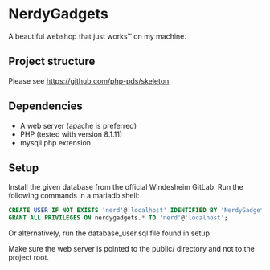 # NerdyGadgets

A beautiful webshop that just works™ on my machine.


## Project structure
Please see https://github.com/php-pds/skeleton

## Dependencies
- A web server (apache is preferred)
- PHP (tested with version 8.1.11)
- mysqli php extension

## Setup

Install the given database from the official Windesheim GitLab.
Run the following commands in a mariadb shell:
```sql
CREATE USER IF NOT EXISTS 'nerd'@'localhost' IDENTIFIED BY 'NerdyGadgets69420!@';
GRANT ALL PRIVILEGES ON nerdygadgets.* TO 'nerd'@'localhost';
```
Or alternatively, run the database_user.sql file found in setup

Make sure the web server is pointed to the public/ directory and not to the project root.



